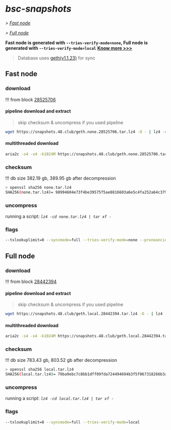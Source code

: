# *bsc-snapshots*


*\> [Fast node](#fast-node)*

*\> [Full node](#full-node)*

**Fast node is generated with `--tries-verify-mode=none`, Full node is generated with `--tries-verify-mode=local`**
**[Know more >>>](https://github.com/bnb-chain/bsc/pull/926)**

> Database uses [geth(v1.1.23)](https://github.com/bnb-chain/bsc/releases/tag/v1.1.23) for sync


## Fast node

### download

<!-- begin_none -->

!!! from block [28525706](https://bscscan.com/block/28525706)

#### pipeline download and extract
> skip checksum & uncompress if you used pipeline
```bash
wget https://snapshots.48.club/geth.none.28525706.tar.lz4 -O - | lz4 -cd | tar xf -
```

#### multithreaded download

```bash
aria2c -s4 -x4 -k1024M https://snapshots.48.club/geth.none.28525706.tar.lz4 -o none.tar.lz4
```


### checksum

!!! db size 382.19 gb, 389.95 gb after decompression
```bash
> openssl sha256 none.tar.lz4
SHA256(none.tar.lz4)= 98994604e73f4be39575f5ae8816603a6e5c4fa252a64c3799c5477fd42b576c
```

<!-- end_none -->

### uncompress


running a script: _`lz4 -cd none.tar.lz4 | tar xf -`_


### flags


```bash
--txlookuplimit=0 --syncmode=full --tries-verify-mode=none --pruneancient=true --diffblock=5000
```


## Full node


### download

<!-- begin_local -->

!!! from block [28442394](https://bscscan.com/block/28442394)

#### pipeline download and extract
> skip checksum & uncompress if you used pipeline
```bash
wget https://snapshots.48.club/geth.local.28442394.tar.lz4 -O - | lz4 -cd | tar xf -
```

#### multithreaded download

```bash
aria2c -s4 -x4 -k1024M https://snapshots.48.club/geth.local.28442394.tar.lz4 -o local.tar.lz4
```


### checksum

!!! db size 783.43 gb, 803.52 gb after decompression
```bash
> openssl sha256 local.tar.lz4
SHA256(local.tar.lz4)= 79ba9ebc7c8bb1dff09fda724494694b3f5f067318266b3aed8906b2c30bd840
```

<!-- end_local -->


### uncompress


running a script: _`lz4 -cd local.tar.lz4 | tar xf -`_


### flags


```bash
--txlookuplimit=0 --syncmode=full --tries-verify-mode=local
```
